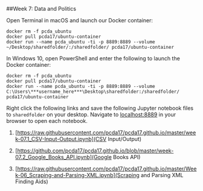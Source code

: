 ##Week 7: Data and Politics


Open Terminal in macOS and launch our Docker container:

```
docker rm -f pcda_ubuntu
docker pull pcda17/ubuntu-container
docker run --name pcda_ubuntu -ti -p 8889:8889 --volume ~/Desktop/sharedfolder/:/sharedfolder/ pcda17/ubuntu-container
```

In Windows 10, open PowerShell and enter the following to launch the Docker container:

```
docker rm -f pcda_ubuntu
docker pull pcda17/ubuntu-container
docker run --name pcda_ubuntu -ti -p 8889:8889 --volume C:\Users\***username_here***\Desktop\sharedfolder:/sharedfolder/ pcda17/ubuntu-container
```


Right click the following links and save the following Jupyter notebook files to `sharedfolder` on your desktop. Navigate to [localhost:8889](localhost:8889) in your browser to open each notebook.

1. [https://raw.githubusercontent.com/pcda17/pcda17.github.io/master/week-07.1_CSV-Input-Output.ipynb](CSV Input/Output)

2. [https://github.com/pcda17/pcda17.github.io/blob/master/week-07.2_Google_Books_API.ipynb](Google Books API)

3. [https://raw.githubusercontent.com/pcda17/pcda17.github.io/master/Week-06_Scraping-and-Parsing-XML.ipynb](Scraping and Parsing XML Finding Aids)



